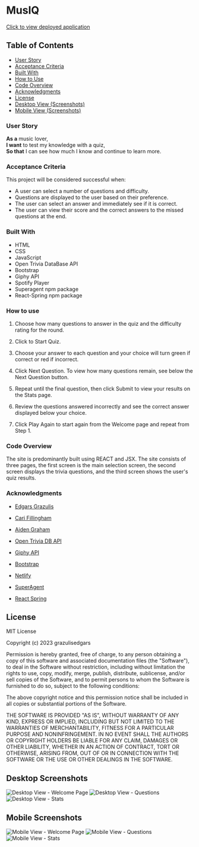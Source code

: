 # MusIQ
​[Click to view deployed application](https://mus-iq.netlify.app/)

## Table of Contents

- [User Story](#user-story)
- [Acceptance Criteria](#acceptance-criteria)
- [Built With](#built-with)
- [How to Use](#how-to-use)
- [Code Overview](#code-overview)
- [Acknowledgments](#acknowledgments)
- [License](#license)
- [Desktop View (Screenshots)](#desktop-screenshots)
- [Mobile View (Screenshots)](#mobile-screenshots)


 ### User Story
 **As a** music lover,
​<br>
 **I want** to test my knowledge with a quiz,
​<br>
 **So that** I can see how much I know and continue to learn more.

 ### Acceptance Criteria
This project will be considered successful when:
​
- A user can select a number of questions and difficulty.
- Questions are displayed to the user based on their preference.
- The user can select an answer and immediately see if it is correct.
- The user can view their score and the correct answers to the missed questions at the end.
​
### Built With
- HTML
- CSS
- JavaScript
- Open Trivia DataBase API
- Bootstrap
- Giphy API
- Spotify Player
- Superagent npm package
- React-Spring npm package
​
### How to use
1. Choose how many questions to answer in the quiz and the difficulty rating for the round.

2. Click to Start Quiz.
3. Choose your answer to each question and your choice will turn green if correct or red if incorrect.
4. Click Next Question. To view how many questions remain, see below the Next Question button.
5. Repeat until the final question, then click Submit to view your results on the Stats page.
6. Review the questions answered incorrectly and see the correct answer displayed below your choice.
7. Click Play Again to start again from the Welcome page and repeat from Step 1.
​
### Code Overview
The site is predominantly built using REACT and JSX. The site consists of three pages, the first screen is the main selection screen, the second screen displays the trivia questions, and the third screen shows the user's quiz results.
​
​
### Acknowledgments
- [Edgars Grazulis](https://github.com/grazulisedgars)
- [Cari Fillingham](https://github.com/cariberrii)
- [Aiden Graham](https://github.com/AG466)

- [Open Trivia DB API](https://opentdb.com/api_config.php)
- [Giphy API](https://developers.giphy.com/docs/api/)
- [Bootstrap](https://getbootstrap.com/)
- [Netlify](https://docs.netlify.com/)
- [SuperAgent](https://www.npmjs.com/package/superagent)
- [React Spring](https://www.npmjs.com/package/react-spring)

## License

MIT License

Copyright (c) 2023 grazulisedgars

Permission is hereby granted, free of charge, to any person obtaining a copy
of this software and associated documentation files (the "Software"), to deal
in the Software without restriction, including without limitation the rights
to use, copy, modify, merge, publish, distribute, sublicense, and/or sell
copies of the Software, and to permit persons to whom the Software is
furnished to do so, subject to the following conditions:

The above copyright notice and this permission notice shall be included in all
copies or substantial portions of the Software.

THE SOFTWARE IS PROVIDED "AS IS", WITHOUT WARRANTY OF ANY KIND, EXPRESS OR
IMPLIED, INCLUDING BUT NOT LIMITED TO THE WARRANTIES OF MERCHANTABILITY,
FITNESS FOR A PARTICULAR PURPOSE AND NONINFRINGEMENT. IN NO EVENT SHALL THE
AUTHORS OR COPYRIGHT HOLDERS BE LIABLE FOR ANY CLAIM, DAMAGES OR OTHER
LIABILITY, WHETHER IN AN ACTION OF CONTRACT, TORT OR OTHERWISE, ARISING FROM,
OUT OF OR IN CONNECTION WITH THE SOFTWARE OR THE USE OR OTHER DEALINGS IN THE
SOFTWARE.

## Desktop Screenshots
![Desktop View - Welcome Page](assets/images/Desktop-Welcome.png)
![Desktop View - Questions](assets/images/Desktop-Questions.png)
![Desktop View - Stats](assets/images/Desktop-Stats.png)

## Mobile Screenshots
![Mobile View - Welcome Page](assets/images/Mobile-Welcome.png)
![Mobile View - Questions](assets/images/Mobile-Questions.png)
![Mobile View - Stats](assets/images/Mobile-Stats.png)